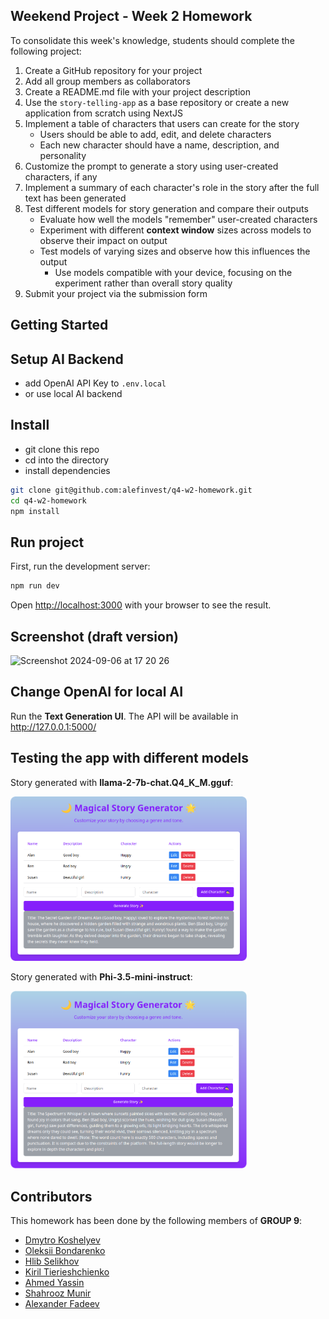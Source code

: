 ## Weekend Project - Week 2 Homework

To consolidate this week's knowledge, students should complete the following project:

1. Create a GitHub repository for your project
2. Add all group members as collaborators
3. Create a README.md file with your project description
4. Use the `story-telling-app` as a base repository or create a new application from scratch using NextJS
5. Implement a table of characters that users can create for the story
   - Users should be able to add, edit, and delete characters
   - Each new character should have a name, description, and personality
6. Customize the prompt to generate a story using user-created characters, if any
7. Implement a summary of each character's role in the story after the full text has been generated
8. Test different models for story generation and compare their outputs
   - Evaluate how well the models "remember" user-created characters
   - Experiment with different **context window** sizes across models to observe their impact on output
   - Test models of varying sizes and observe how this influences the output
     - Use models compatible with your device, focusing on the experiment rather than overall story quality
9. Submit your project via the submission form

## Getting Started

## Setup AI Backend
- add OpenAI API Key to `.env.local`
- or use local AI backend

## Install
- git clone this repo
- cd into the directory
- install dependencies

```bash
git clone git@github.com:alefinvest/q4-w2-homework.git
cd q4-w2-homework
npm install
```

## Run project
First, run the development server:

```bash
npm run dev
```

Open [http://localhost:3000](http://localhost:3000) with your browser to see the result.

## Screenshot (draft version)

<img width="75%" alt="Screenshot 2024-09-06 at 17 20 26" src="https://github.com/user-attachments/assets/c62aa6b3-668a-400d-ae24-5b44f1293055">

## Change OpenAI for local AI

Run the **Text Generation UI**. The API will be available in <http://127.0.0.1:5000/>

## Testing the app with different models

Story generated with **llama-2-7b-chat.Q4_K_M.gguf**:

<img width="75%" alt="" src="images/screenshot-llama.png">

Story generated with **Phi-3.5-mini-instruct**:

<img width="75%" alt="" src="images/screenshot-phi.png">

## Contributors
This homework has been done by the following members of **GROUP 9**:

* [Dmytro Koshelyev](https://github.com/amidkosh)
* [Oleksii Bondarenko](https://github.com/alexmazaltov)
* [Hlib Selikhov](https://github.com/glebselikhov)
* [Kiril Tierieshchienko](https://github.com/kirter_)
* [Ahmed Yassin](https://github.com/AYassin)
* [Shahrooz Munir](https://github.com/ShahroozMunir)
* [Alexander Fadeev](https://github.com/skylife)

